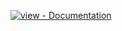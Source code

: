 <a href="https://www.codexpace.ml/2021/11/python-keylogger.html" title="Go to project documentation"><img src="https://img.shields.io/badge/view-Documentation-blue?style=for-the-badge" alt="view - Documentation"></a>
</div>
